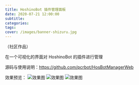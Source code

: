 ```yaml
---
title: HoshinoBot 插件管理面板
date: 2020-07-21 12:00:00
subtitle:
categories:
tags:
cover: /images/banner-shizuru.jpg
---
```


（社区作品）

在一个可视化的界面对 HoshinoBot 的插件进行管理

源码与使用说明：<https://github.com/pcrbot/HosBotManagerWeb>

效果预览：
![效果图](https://raw.githubusercontent.com/pcrbot/HosBotManagerWeb/master/Thumbnail/2.png)
![效果图](https://raw.githubusercontent.com/pcrbot/HosBotManagerWeb/master/Thumbnail/3.png)
![效果图](https://raw.githubusercontent.com/pcrbot/HosBotManagerWeb/master/Thumbnail/5.png)
